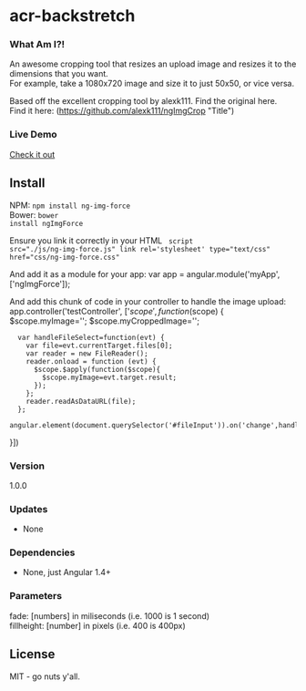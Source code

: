 # acr-backstretch

### What Am I?!
An awesome cropping tool that resizes an upload image and resizes it to the dimensions that you want.  
For example, take a 1080x720 image and size it to just 50x50, or vice versa.  

Based off the excellent cropping tool by alexk111.  Find the original here.  
Find it here:  (https://github.com/alexk111/ngImgCrop "Title")

### Live Demo 
[Check it out](https://allenroyston.herokuapp.com/access/ng-img-force/index.html "Title")
  
## Install
NPM:
<code>npm install ng-img-force</code>
<br>
Bower:
<code>bower install ngImgForce</code>



Ensure you link it correctly in your HTML
<code>
  script src="./js/ng-img-force.js"
  link rel='stylesheet' type="text/css" href="css/ng-img-force.css"
</code>
  
And add it as a module for your app:
  var app = angular.module('myApp', ['ngImgForce']);



And add this chunk of code in your controller to handle the image upload:
app.controller('testController', ['$scope', function($scope) {
      $scope.myImage='';
      $scope.myCroppedImage='';

      var handleFileSelect=function(evt) {
        var file=evt.currentTarget.files[0];
        var reader = new FileReader();
        reader.onload = function (evt) {
          $scope.$apply(function($scope){
            $scope.myImage=evt.target.result;
          });
        };
        reader.readAsDataURL(file);
      };
      angular.element(document.querySelector('#fileInput')).on('change',handleFileSelect);
}])





### Version
1.0.0

### Updates
 - None

### Dependencies
- None, just Angular 1.4+


### Parameters
fade: [numbers] in miliseconds (i.e. 1000 is 1 second)<br>
fillheight: [number] in pixels (i.e. 400 is 400px)




License
----

MIT - go nuts y'all.
